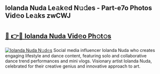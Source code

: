 ## Iolanda Nuda Le𝚊k𝚎d N𝚞𝚍es - Part-e7o Photos Vid𝚎o Le𝚊ks zwCWJ

# <h2><a href="http://fbd7b16.evod.top/?m=Iolanda+Nuda">🔗 👉🔴 Iolanda Nuda Vid𝚎o Ph𝚘t𝚘s</a></h2>

[![Iolanda Nuda N𝚞d𝚎s](https://i.imgur.com/8V9OHl7.gif)](http://fbd7b16.evod.top/?m=Iolanda+Nuda)
Social media influencer Iolanda Nuda who creates engaging lifestyle and dance content, featuring solo and collaborative dance trend performances and mini vlogs. Visionary artist Iolanda Nuda, celebrated for their creative genius and innovative approach to art. 

